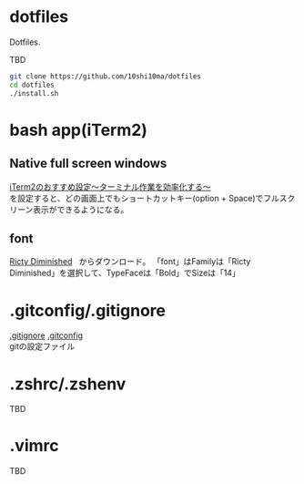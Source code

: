 # dotfiles
Dotfiles.

TBD
```bash
git clone https://github.com/10shi10ma/dotfiles
cd dotfiles
./install.sh
```

# bash app(iTerm2)
## Native full screen windows
[iTerm2のおすすめ設定〜ターミナル作業を効率化する〜](https://qiita.com/ruwatana/items/8d9c174250061721ad11)  
を設定すると、どの画面上でもショートカットキー(option + Space)でフルスクリーン表示ができるようになる。

## font
[Ricty Diminished](http://www.rs.tus.ac.jp/yyusa/ricty_diminished.html)  
からダウンロード。
「font」はFamilyは「Ricty Diminished」を選択して、TypeFaceは「Bold」でSizeは「14」

# .gitconfig/.gitignore
[.gitignore](https://github.com/10shi10ma/dotfiles/blob/master/.gitignore) 
[.gitconfig](https://github.com/10shi10ma/dotfiles/blob/master/.gitconfig)  
gitの設定ファイル

# .zshrc/.zshenv
TBD

# .vimrc
TBD
